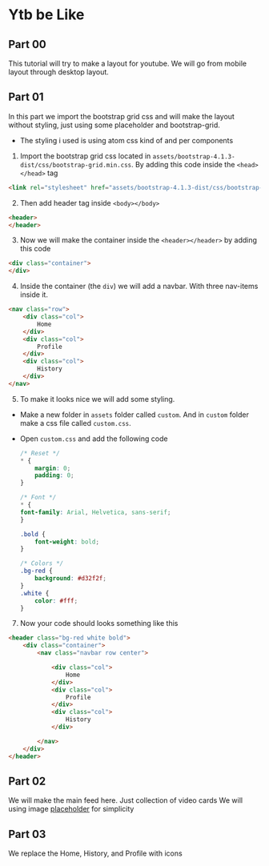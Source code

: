 # Ytb be Like

## Part 00
This tutorial will try to make a layout for youtube. We will go from mobile layout through desktop layout.

## Part 01
In this part we import the bootstrap grid css and will make the layout without styling, just using some placeholder and bootstrap-grid.

- The styling i used is using atom css kind of and per components

1. Import the bootstrap grid css located in `assets/bootstrap-4.1.3-dist/css/bootstrap-grid.min.css`. By adding this code inside the `<head></head>` tag

```html
<link rel="stylesheet" href="assets/bootstrap-4.1.3-dist/css/bootstrap-grid.min.css">
```

2. Then add header tag inside `<body></body>`
```html
<header>
</header>
```

3. Now we will make the container inside the `<header></header>` by adding this code
```html
<div class="container">
</div>
```  

4. Inside the container (the `div`) we will add a navbar. With three nav-items inside it. 

```html
<nav class="row">
    <div class="col">
        Home
    </div>
    <div class="col">
        Profile
    </div>
    <div class="col">
        History
    </div>
</nav>
``` 

5. To make it looks nice we will add some styling. 

- Make a new folder in `assets` folder called `custom`. And in `custom`
 folder make a css file called `custom.css`.
 
-  Open `custom.css` and add the following code

    ```css
    /* Reset */
    * {
        margin: 0;
        padding: 0;
    }

    /* Font */
    * {
    font-family: Arial, Helvetica, sans-serif;  
    }

    .bold {
        font-weight: bold;
    }

    /* Colors */
    .bg-red {
        background: #d32f2f;
    }
    .white {
        color: #fff;
    }
    ``` 

7. Now your code should looks something like this 
```html
<header class="bg-red white bold">
    <div class="container">
        <nav class="navbar row center">

            <div class="col">
                Home
            </div>
            <div class="col">
                Profile
            </div>
            <div class="col">
                History
            </div>

        </nav>
    </div>
</header>
```

## Part 02
We will make the main feed here. Just collection of video cards
We will using image [placeholder](https://placeholder.com/) for simplicity

## Part 03
We replace the Home, History, and Profile with icons